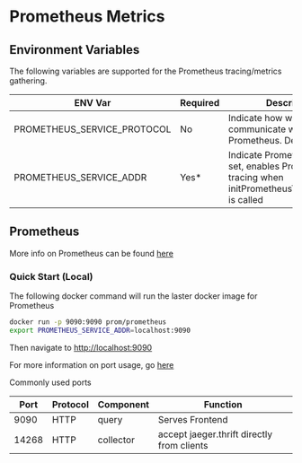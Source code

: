 # Prometheus Metrics

## Environment Variables

The following variables are supported for the Prometheus tracing/metrics gathering.

| ENV Var                     | Required | Description                                                                                              |
| --------------------------- | -------- | -------------------------------------------------------------------------------------------------------- |
| PROMETHEUS_SERVICE_PROTOCOL | No       | Indicate how we will communicate with Prometheus. Defaults to `http`                                     |
| PROMETHEUS_SERVICE_ADDR     | Yes*     | Indicate Prometheus URI. If set, enables Prometheus tracing when initPrometheusTracing(string) is called |

## Prometheus

 More info on Prometheus can be found [here](https://www.prometheus.io/)

### Quick Start (Local)
The following docker command will run the laster docker image for Prometheus

```sh
docker run -p 9090:9090 prom/prometheus
export PROMETHEUS_SERVICE_ADDR=localhost:9090
```

Then navigate to [http://localhost:9090](http://localhost:9090)

For more information on port usage, go [here](https://www.jaegertracing.io/docs/1.11/getting-started/)

Commonly used ports

| Port  | Protocol | Component | Function                                   |
| ----- | -------- | --------- | ------------------------------------------ |
| 9090  | HTTP     | query     | Serves Frontend                            |
| 14268 | HTTP     | collector | accept jaeger.thrift directly from clients |

